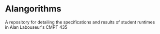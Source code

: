 # Alangorithms
A repository for detailing the specifications and results of student runtimes in Alan Labouseur's CMPT 435
